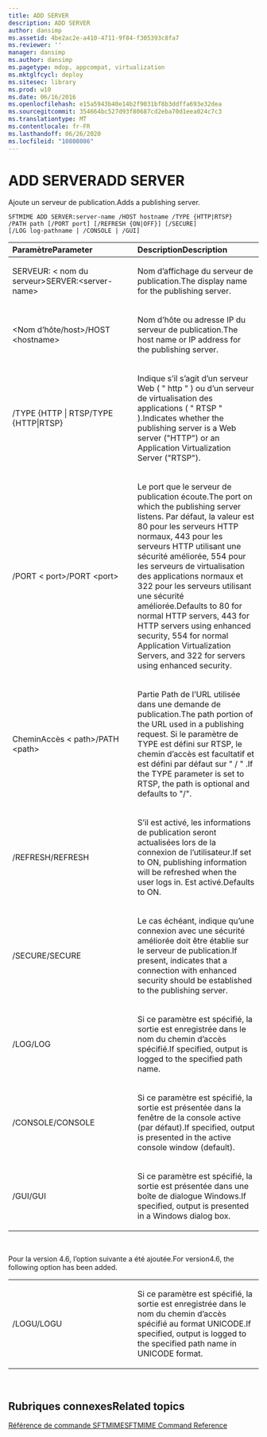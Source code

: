 ```yaml
---
title: ADD SERVER
description: ADD SERVER
author: dansimp
ms.assetid: 4be2ac2e-a410-4711-9f84-f305393c8fa7
ms.reviewer: ''
manager: dansimp
ms.author: dansimp
ms.pagetype: mdop, appcompat, virtualization
ms.mktglfcycl: deploy
ms.sitesec: library
ms.prod: w10
ms.date: 06/16/2016
ms.openlocfilehash: e15a5943b40e14b2f9031bf8b3ddffa693e32dea
ms.sourcegitcommit: 354664bc527d93f80687cd2eba70d1eea024c7c3
ms.translationtype: MT
ms.contentlocale: fr-FR
ms.lasthandoff: 06/26/2020
ms.locfileid: "10808086"
---
```

# <span data-ttu-id="0f0f4-103">ADD SERVER</span><span class="sxs-lookup"><span data-stu-id="0f0f4-103">ADD SERVER</span></span>


<span data-ttu-id="0f0f4-104">Ajoute un serveur de publication.</span><span class="sxs-lookup"><span data-stu-id="0f0f4-104">Adds a publishing server.</span></span>

`SFTMIME ADD SERVER:server-name /HOST hostname /TYPE {HTTP|RTSP}                 /PATH path [/PORT port] [/REFRESH {ON|OFF}] [/SECURE]                 [/LOG log-pathname | /CONSOLE | /GUI]`

<table>
<colgroup>
<col width="50%" />
<col width="50%" />
</colgroup>
<thead>
<tr class="header">
<th align="left"><span data-ttu-id="0f0f4-105">Paramètre</span><span class="sxs-lookup"><span data-stu-id="0f0f4-105">Parameter</span></span></th>
<th align="left"><span data-ttu-id="0f0f4-106">Description</span><span class="sxs-lookup"><span data-stu-id="0f0f4-106">Description</span></span></th>
</tr>
</thead>
<tbody>
<tr class="odd">
<td align="left"><p><span data-ttu-id="0f0f4-107">SERVEUR: &lt; nom du serveur&gt;</span><span class="sxs-lookup"><span data-stu-id="0f0f4-107">SERVER:&lt;server-name&gt;</span></span></p></td>
<td align="left"><p><span data-ttu-id="0f0f4-108">Nom d’affichage du serveur de publication.</span><span class="sxs-lookup"><span data-stu-id="0f0f4-108">The display name for the publishing server.</span></span></p></td>
</tr>
<tr class="even">
<td align="left"><p><span data-ttu-id="0f0f4-109">&lt;Nom d’hôte/host&gt;</span><span class="sxs-lookup"><span data-stu-id="0f0f4-109">/HOST &lt;hostname&gt;</span></span></p></td>
<td align="left"><p><span data-ttu-id="0f0f4-110">Nom d’hôte ou adresse IP du serveur de publication.</span><span class="sxs-lookup"><span data-stu-id="0f0f4-110">The host name or IP address for the publishing server.</span></span></p></td>
</tr>
<tr class="odd">
<td align="left"><p><span data-ttu-id="0f0f4-111">/TYPE {HTTP | RTSP</span><span class="sxs-lookup"><span data-stu-id="0f0f4-111">/TYPE {HTTP|RTSP}</span></span></p></td>
<td align="left"><p><span data-ttu-id="0f0f4-112">Indique s’il s’agit d’un serveur Web ( &quot; http &quot; ) ou d’un serveur de virtualisation des applications ( &quot; RTSP &quot; ).</span><span class="sxs-lookup"><span data-stu-id="0f0f4-112">Indicates whether the publishing server is a Web server (&quot;HTTP&quot;) or an Application Virtualization Server (&quot;RTSP&quot;).</span></span></p></td>
</tr>
<tr class="even">
<td align="left"><p><span data-ttu-id="0f0f4-113">/PORT &lt; port&gt;</span><span class="sxs-lookup"><span data-stu-id="0f0f4-113">/PORT &lt;port&gt;</span></span></p></td>
<td align="left"><p><span data-ttu-id="0f0f4-114">Le port que le serveur de publication écoute.</span><span class="sxs-lookup"><span data-stu-id="0f0f4-114">The port on which the publishing server listens.</span></span> <span data-ttu-id="0f0f4-115">Par défaut, la valeur est 80 pour les serveurs HTTP normaux, 443 pour les serveurs HTTP utilisant une sécurité améliorée, 554 pour les serveurs de virtualisation des applications normaux et 322 pour les serveurs utilisant une sécurité améliorée.</span><span class="sxs-lookup"><span data-stu-id="0f0f4-115">Defaults to 80 for normal HTTP servers, 443 for HTTP servers using enhanced security, 554 for normal Application Virtualization Servers, and 322 for servers using enhanced security.</span></span></p></td>
</tr>
<tr class="odd">
<td align="left"><p><span data-ttu-id="0f0f4-116">CheminAccès &lt; path&gt;</span><span class="sxs-lookup"><span data-stu-id="0f0f4-116">/PATH &lt;path&gt;</span></span></p></td>
<td align="left"><p><span data-ttu-id="0f0f4-117">Partie Path de l’URL utilisée dans une demande de publication.</span><span class="sxs-lookup"><span data-stu-id="0f0f4-117">The path portion of the URL used in a publishing request.</span></span> <span data-ttu-id="0f0f4-118">Si le paramètre de TYPE est défini sur RTSP, le chemin d’accès est facultatif et est défini par défaut sur &quot; / &quot; .</span><span class="sxs-lookup"><span data-stu-id="0f0f4-118">If the TYPE parameter is set to RTSP, the path is optional and defaults to &quot;/&quot;.</span></span></p></td>
</tr>
<tr class="even">
<td align="left"><p><span data-ttu-id="0f0f4-119">/REFRESH</span><span class="sxs-lookup"><span data-stu-id="0f0f4-119">/REFRESH</span></span></p></td>
<td align="left"><p><span data-ttu-id="0f0f4-120">S’il est activé, les informations de publication seront actualisées lors de la connexion de l’utilisateur.</span><span class="sxs-lookup"><span data-stu-id="0f0f4-120">If set to ON, publishing information will be refreshed when the user logs in.</span></span> <span data-ttu-id="0f0f4-121">Est activé.</span><span class="sxs-lookup"><span data-stu-id="0f0f4-121">Defaults to ON.</span></span></p></td>
</tr>
<tr class="odd">
<td align="left"><p><span data-ttu-id="0f0f4-122">/SECURE</span><span class="sxs-lookup"><span data-stu-id="0f0f4-122">/SECURE</span></span></p></td>
<td align="left"><p><span data-ttu-id="0f0f4-123">Le cas échéant, indique qu’une connexion avec une sécurité améliorée doit être établie sur le serveur de publication.</span><span class="sxs-lookup"><span data-stu-id="0f0f4-123">If present, indicates that a connection with enhanced security should be established to the publishing server.</span></span></p></td>
</tr>
<tr class="even">
<td align="left"><p><span data-ttu-id="0f0f4-124">/LOG</span><span class="sxs-lookup"><span data-stu-id="0f0f4-124">/LOG</span></span></p></td>
<td align="left"><p><span data-ttu-id="0f0f4-125">Si ce paramètre est spécifié, la sortie est enregistrée dans le nom du chemin d’accès spécifié.</span><span class="sxs-lookup"><span data-stu-id="0f0f4-125">If specified, output is logged to the specified path name.</span></span></p></td>
</tr>
<tr class="odd">
<td align="left"><p><span data-ttu-id="0f0f4-126">/CONSOLE</span><span class="sxs-lookup"><span data-stu-id="0f0f4-126">/CONSOLE</span></span></p></td>
<td align="left"><p><span data-ttu-id="0f0f4-127">Si ce paramètre est spécifié, la sortie est présentée dans la fenêtre de la console active (par défaut).</span><span class="sxs-lookup"><span data-stu-id="0f0f4-127">If specified, output is presented in the active console window (default).</span></span></p></td>
</tr>
<tr class="even">
<td align="left"><p><span data-ttu-id="0f0f4-128">/GUI</span><span class="sxs-lookup"><span data-stu-id="0f0f4-128">/GUI</span></span></p></td>
<td align="left"><p><span data-ttu-id="0f0f4-129">Si ce paramètre est spécifié, la sortie est présentée dans une boîte de dialogue Windows.</span><span class="sxs-lookup"><span data-stu-id="0f0f4-129">If specified, output is presented in a Windows dialog box.</span></span></p></td>
</tr>
</tbody>
</table>

 

<span data-ttu-id="0f0f4-130">Pour la version 4.6, l’option suivante a été ajoutée.</span><span class="sxs-lookup"><span data-stu-id="0f0f4-130">For version4.6, the following option has been added.</span></span>

<table>
<colgroup>
<col width="50%" />
<col width="50%" />
</colgroup>
<tbody>
<tr class="odd">
<td align="left"><p><span data-ttu-id="0f0f4-131">/LOGU</span><span class="sxs-lookup"><span data-stu-id="0f0f4-131">/LOGU</span></span></p></td>
<td align="left"><p><span data-ttu-id="0f0f4-132">Si ce paramètre est spécifié, la sortie est enregistrée dans le nom du chemin d’accès spécifié au format UNICODE.</span><span class="sxs-lookup"><span data-stu-id="0f0f4-132">If specified, output is logged to the specified path name in UNICODE format.</span></span></p></td>
</tr>
</tbody>
</table>

 

## <span data-ttu-id="0f0f4-133">Rubriques connexes</span><span class="sxs-lookup"><span data-stu-id="0f0f4-133">Related topics</span></span>


[<span data-ttu-id="0f0f4-134">Référence de commande SFTMIME</span><span class="sxs-lookup"><span data-stu-id="0f0f4-134">SFTMIME Command Reference</span></span>](sftmime--command-reference.md)

 

 





